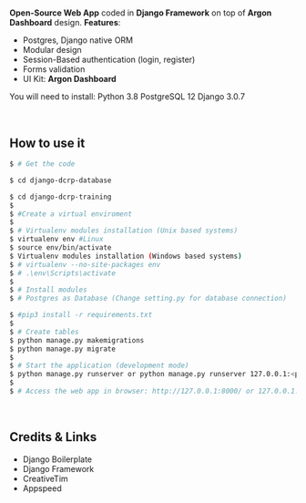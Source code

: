 # 

**Open-Source Web App** coded in **Django Framework** on top of **Argon Dashboard** design. **Features**:

- Postgres, Django native ORM
- Modular design
- Session-Based authentication (login, register)
- Forms validation
- UI Kit: **Argon Dashboard** 


You will need to install:
Python 3.8
PostgreSQL 12
Django 3.0.7


<br />


## How to use it

```bash
$ # Get the code

$ cd django-dcrp-database

$ cd django-dcrp-training
$
$ #Create a virtual enviroment 
$
$ # Virtualenv modules installation (Unix based systems)
$ virtualenv env #Linux
$ source env/bin/activate
$ Virtualenv modules installation (Windows based systems)
$ # virtualenv --no-site-packages env
$ # .\env\Scripts\activate
$ 
$ # Install modules
$ # Postgres as Database (Change setting.py for database connection)

$ #pip3 install -r requirements.txt
$
$ # Create tables
$ python manage.py makemigrations
$ python manage.py migrate
$
$ # Start the application (development mode)
$ python manage.py runserver or python manage.py runserver 127.0.0.1:<portnumber>
$
$ # Access the web app in browser: http://127.0.0.1:8000/ or 127.0.0.1:<portnumber you specified above>
``` 

<br />

## Credits & Links

- Django Boilerplate
- Django Framework
- CreativeTim
- Appspeed



